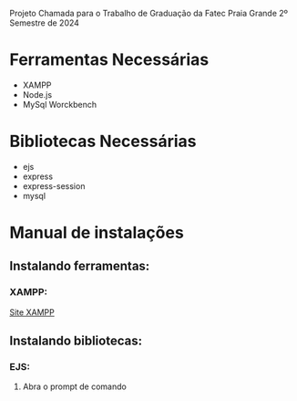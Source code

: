 Projeto Chamada para o Trabalho de Graduação da Fatec Praia Grande 2º Semestre de 2024

<h1>Ferramentas Necessárias</h1>
<ul>
  <li>XAMPP
  <li>Node.js
  <li>MySql Worckbench
</ul>

<h1>Bibliotecas Necessárias</h1>
<ul>
  <li>ejs
  <li>express
  <li>express-session
  <li>mysql
</ul>

<h1> Manual de instalações </h1>
<h2> Instalando ferramentas: </h2>
<h3> XAMPP: </h3>
<a href="https://www.apachefriends.org/pt_br/download.html">Site XAMPP</a>

<h2> Instalando bibliotecas: </h2>
<h3> EJS: </h3>
<ol>
  <li> Abra o prompt de comando
    
</ol>
